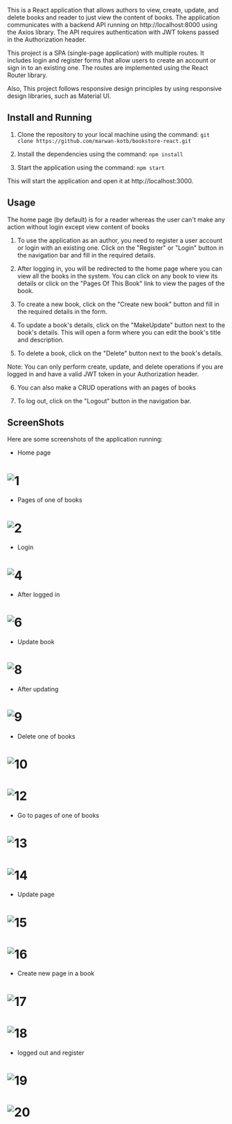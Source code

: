 This is a React application that allows authors to view, create, update, and delete books and reader to just view the content of books. The application communicates with a backend API running on http://localhost:8000 using the Axios library. The API requires authentication with JWT tokens passed in the Authorization header.

This project is a SPA (single-page application) with multiple routes. It includes login and register forms that allow users to create an account or sign in to an existing one. The routes are implemented using the React Router library.

Also, This project follows responsive design principles by using responsive design libraries, such as Material UI.

## Install and Running
 
 1. Clone the repository to your local machine using the command:
 `git clone https://github.com/marwan-kotb/bookstore-react.git`

 2. Install the dependencies using the command:
 `npm install`

 3. Start the application using the command:
 `npm start`

This will start the application and open it at http://localhost:3000.


## Usage

The home page (by default) is for a reader whereas the user can't make any action without login except view content of books

1. To use the application as an author, you need to register a user account or login with an existing one. Click on the "Register" or "Login" button in the navigation bar and fill in the required details.
 
2. After logging in, you will be redirected to the home page where you can view all the books in the system. You can click on any book to view its details or click on the "Pages Of This Book" link to view the pages of the book.


3. To create a new book, click on the "Create new book" button and fill in the required details in the form.

4. To update a book's details, click on the "MakeUpdate" button next to the book's details. This will open a form where you can edit the book's title and description.

5. To delete a book, click on the "Delete" button next to the book's details.

Note: You can only perform create, update, and delete operations if you are logged in and have a valid JWT token in your Authorization header.

6. You can also make a CRUD operations with an pages of books

7. To log out, click on the "Logout" button in the navigation bar.



## ScreenShots

Here are some screenshots of the application running:

- Home page  
# ![1](img/1.png)

- Pages of one of books
# ![2](img/2.png)

- Login 
# ![4](img/4.png)

- After logged in
# ![6](img/6.png)

- Update book
# ![8](img/8.png)

- After updating
# ![9](img/9.png)

- Delete one of books
# ![10](img/10.png)
# ![12](img/12.png)

- Go to pages of one of books
# ![13](img/13.png)
# ![14](img/14.png)

- Update page
# ![15](img/15.png)
# ![16](img/16.png)

- Create new page in a book
# ![17](img/17.png)
# ![18](img/18.png)

- logged out and register
# ![19](img/19.png)
# ![20](img/20.png)

